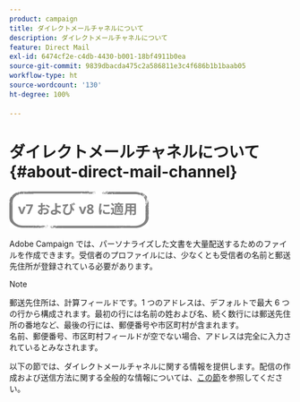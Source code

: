```yaml
---
product: campaign
title: ダイレクトメールチャネルについて
description: ダイレクトメールチャネルについて
feature: Direct Mail
exl-id: 6474cf2e-c4db-4430-b001-18bf4911b0ea
source-git-commit: 9839dbacda475c2a586811e3c4f686b1b1baab05
workflow-type: ht
source-wordcount: '130'
ht-degree: 100%

---
```


# ダイレクトメールチャネルについて{#about-direct-mail-channel}

![](../../assets/common.svg)

Adobe Campaign では、パーソナライズした文書を大量配送するためのファイルを作成できます。受信者のプロファイルには、少なくとも受信者の名前と郵送先住所が登録されている必要があります。

>[!NOTE]
>
>郵送先住所は、計算フィールドです。1 つのアドレスは、デフォルトで最大 6 つの行から構成されます。最初の行には名前の姓および名、続く数行には郵送先住所の番地など、最後の行には、郵便番号や市区町村が含まれます。\
>名前、郵便番号、市区町村フィールドが空でない場合、アドレスは完全に入力されているとみなされます。

以下の節では、ダイレクトメールチャネルに関する情報を提供します。配信の作成および送信方法に関する全般的な情報については、[この節](steps-about-delivery-creation-steps.md)を参照してください。
